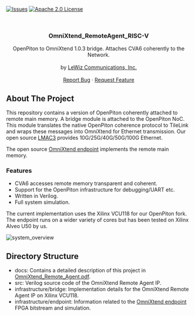 [![Issues][issues-shield]][issues-url]
[![Apache 2.0 License][license-shield]][license-url]

<br />
<div align="center">

  <h3 align="center">OmniXtend_RemoteAgent_RISC-V</h3>

  <p align="center">
    OpenPiton to OmniXtend 1.0.3 bridge. Attaches CVA6 coherently to the Network.
    <br />
    <br />
    by <a href="https://www.LeWiz.com">LeWiz Communications, Inc.</a>
    <br />
    <br />
    <a href="https://github.com/lewiz-support/OmniXtend_RemoteAgent_RISC-V/issues">Report Bug</a>
    ·
    <a href="https://github.com/lewiz-support/OmniXtend_RemoteAgent_RISC-V/issues">Request Feature</a>
  </p>
</div>

## About The Project

This repository contains a version of OpenPiton coherently attached to remote main memory. A bridge module is attached to the OpenPiton NoC. This module translates the native OpenPiton coherence protocol to TileLink and wraps these messages into OmniXtend for Ethernet transmission. Our open source [LMAC3][lmac] provides 10G/25G/40G/50G/100G Ethernet.

The open source [OmniXtend endpoint][oxendpoint] implements the remote main memory.

### Features
- CVA6 accesses remote memory transparent and coherent.
- Support for the OpenPiton infrastructure for debugging/UART etc.
- Written in Verilog.
- Full system simulation.

The current implementation uses the Xilinx VCU118 for our OpenPiton fork. The endpoint runs on a wider variety of cores but has been tested on Xilinx Alveo U50 by us.

![system_overview](https://user-images.githubusercontent.com/451732/211386729-f1bc360f-a483-4571-b0d1-72d11af0e03d.png)

## Directory Structure
- docs: Contains a detailed description of this project in [OmniXtend_Remote_Agent.pdf][oxradoc].
- src: Verilog source code of the OmniXtend Remote Agent IP.
- infrastructure/bridge: Implementation details for the OmniXtend Remote Agent IP on Xilinx VCU118.
- infrastructure/endpoint: Information related to the [OmniXtend endpoint][oxendpoint] FPGA bitstream and simulation.

[issues-shield]: https://img.shields.io/github/issues/lewiz-support/OmniXtend_RemoteAgent_RISC-V.svg?style=for-the-badge
[issues-url]: https://github.com/lewiz-support/OmniXtend_RemoteAgent_RISC-V/issues
[license-shield]: https://img.shields.io/github/license/lewiz-support/OmniXtend_RemoteAgent_RISC-V.svg?style=for-the-badge
[license-url]: https://github.com/lewiz-support/OmniXtend_RemoteAgent_RISC-V/blob/master/LICENSE
[oxspec]: https://github.com/chipsalliance/omnixtend/blob/master/OmniXtend-1.0.3/spec/OmniXtend-1.0.3.pdf
[tlspec]: https://github.com/chipsalliance/omnixtend/blob/master/OmniXtend-1.0.3/spec/TileLink-1.8.0.pdf
[lewiz]: https://www.LeWiz.com
[oxendpoint]: https://github.com/westerndigitalcorporation/OmnixtendEndpoint
[lmac]: https://github.com/lewiz-support/LMAC_CORE3
[oxradoc]: https://github.com/lewiz-support/OmniXtend_RemoteAgent_RISC-V/blob/main/DOCS/OmniXtend_Remote_Agent.pdf

